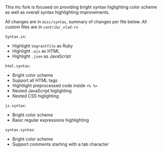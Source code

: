 
This mc fork is focused on providing bright syntax higlighting color scheme as well as overall syntax highlighting improvements.

All changes are in `misc/syntax`, summary of changes per file below.
All custom files are in `contrib/_vlad-ro`

`Syntax.in`:

- Highlight `Vagrantfile` as Ruby
- Highlight `.ejs` as HTML
- Highlight `.json` as JavaScript

`html.syntax`:

- Bright color scheme
- Support all HTML tags
- Hightlight preprocessed code inside `<% %>`
- Nested JavaScript higlighting
- Nested CSS higlighting

`js.syntax`:

- Bright color scheme
- Basic regular expressions highlighting

`syntax.syntax`:

- Bright color scheme
- Support comments starting with a tab character
